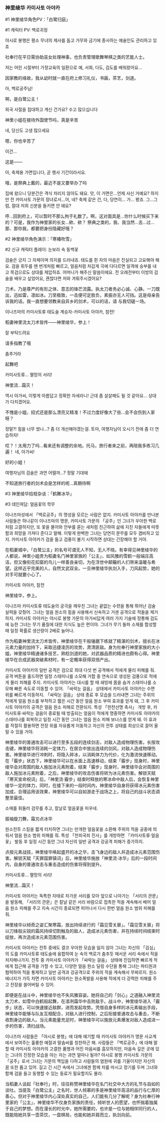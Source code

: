 ### 神里绫华 카미사토 아야카

#1 神里绫华角色PV：「白鹭归庭」

#1 캐릭터 PV: 백로귀정
 
야시로 봉행은 평소 무녀의 제사를 돕고 가무와 금기에 종사하는 예술인도 관리하고 있죠

社奉行在平日需协助巫女处理神事，也负责管理歌舞琴棋之类的艺能人士。

저는 어린 시절부터 가정교육의 일환으로 예, 서화, 다도, 검도를 배워왔어요…

因家教的缘故，我从幼时就一直在府上修习礼仪，书画，茶艺，剑道。

아, 백로공주님!

啊，是白鹭公主！

외국 사절을 접대하고 계신 건가요? 수고 많으십니다

神里小姐在接待外国使节吗，真是辛苦

네, 당신도 고생 많으세요

嗯，你也辛苦了

이건...

这是——

아, 축제용 가면입니다, 곧 행사 기간이라서요.

哦，是祭典上戴的，最近不是又要举办了吗

집에 왔으니 당분간은 격식 차리지 않아도 돼요. 앗, 이 가면은…언제 사신 거예요? 하지만 전 카미사토 가문의 장녀로서…어, 네? 축제 같은 건, 다, 당연히… 가… 봤죠. 그…그럼, 절대 저희 신분을 들키면 안 돼요?

呼…回到府上，可以暂时不那么拘于礼数了。啊，这对面具是…你什么时候买下来的？可是，我作为神里家的长女…欸、欸？ 祭典之类的，我、我当然…去…过…那、那你我，都要把身份隐藏好哦？



#2 神里绫华角色演示：「寒椿吹雪」

#2 신규 캐릭터 플레이:  눈보라 속 동백꽃


검술은 긍지 그 자체이며 의지를 드러내죠. 태도를 쥔 자의 마음은 진실되고 고요해야 해요. 검을 휘두를 땐 번개처럼 빠르고, 얼음처럼 차갑게 극에 다다르면 일격에 승부를 내고 목검으로도 상대를 제압하죠. 어머니가 해주신 말씀이에요. 전 오래전부터 이방의 검술을 배우고 싶었어요, 괜찮다면 저와 겨뤄주시겠어요? 

刀术，乃是尊严的有形之体、意志的锋芒流露。执太刀者务必心诚、心静。一刀既出，迅如雷，凛如冰。刀至极致，一击便可定胜负，素振亦无人可挡。这是母亲告诉我的话。我一直想要领教来自异乡的剑术，可以的话，请
与我切磋一场。

이나즈마의 카미사토류 태도술 계승자-카미사토 아야카, 참전!

稻妻神里流太刀术皆传——神里绫华，参上！

잘 부탁드려요

请多指教了哦

춤추거라

起舞吧

카미사토류... 멸망의 서리!

神里流…霜灭！

역시 아가씨, 이렇게 아름답고 정확한 자세라니! 근데 좀 살살해도 될 것 같아요… 상대가 다치겠어요. 

不愧是小姐，招式还是那么漂亮又精准！不过力度好像大了些…会不会伤到人家呀？

정말?! 힘을 너무 썼나…? 좀 더 개선해야겠는걸. 토마, 여행자님이 오시기 전에 좀 더 연습하자!

哎？！太用力了吗…看来还有调整的余地。托马，旅行者来之前，再陪我多练习几遍！
네, 아가씨!

好的小姐！

여행자님의 검술은 과연 어떨까…? 정말 기대돼

不知道旅行者的剑术会是怎样的呢…真期待啊


#3 神里绫华拾枝杂谈：「鹤舞冰华」

#3 데인여담: 얼음꽃의 학무


이나즈마성에서 「백로공주」의 명성을 모르는 사람은 없지. 카미사토 아야카를 만나본 사람들은 하나같이 이나즈마의 명문, 카미사토 가문의 「공주」인 그녀가 우아한 백로처럼 고결하지만, 또 꽃을 물어와 안부를 묻는 새처럼 친근하여 삶에 지친 자들에게 따뜻함과 희망을 가져다 준다고 말해. 이렇게 완벽한 그녀는 당연히 문무를 모두 겸비하고 있지. 카미사토 아야카가 검을 들고 검풍이 불기 시작하면 상대는 긴장해야 할 거야. 

在稻妻城中，「白鹭公主」的名号可谓无人不知，无人不晓。有幸得见神里绫华的人都说，神里小姐贵为稻妻名门神里家族的「公主」，如风雅的雪鹤一般端庄高洁，但又像衔花扣窗的鸟儿一样善良亲切，为在浮世中颠簸的人们带来温暖与希望。这样近乎完美的人，自然文武双全。一旦神里绫华执剑入手，刀风起势，她的对手可就要小心了。

카미사토 아야카, 참전

神里绫华，参上。

이나즈마 카미사토류 태도술의 궁극을 깨우친 그녀는 끝없는 수련을 통해 뛰어난 검술 실력을 갖췄어. 그녀는 얼음 원소의 힘을 사용해서 신속하고 거센 공격으로 적들을 제거하지. 카미사토 아야카는 야시로 봉행 가문의 아가씨답게 여러 가지 기술에 정통해 검도에 능한 그녀는 무기 품질에 대한 지식도 높은 편이야. 그녀가 무기 돌파 소재를 합성할 때 일정 확률로 생산량이 2배로 늘어나.

作为稻妻神里流太刀术皆传，神里绫华在千般锤磨下练就了精湛的剑术，擅长在冰元素力量的加持下，采取迅捷凌厉的攻势，肃清匪敌。身为社奉行神里家族的大小姐，神里绫华精通诸多技艺，熟稔剑道的她，对武器品质的精进也颇有心得。神里绫华在合成武器突破素材时，有一定概率获得双倍产出。

카미사토 아야카의 일반 공격은 검으로 최대 다섯 번 공격해서 적에게 물리 피해를 줘. 공격 버튼을 홀드하면 일정 스태미나를 소모해 거합 중 연속으로 생성된 검풍으로 적에게 물리 피해를 주지.  카미사토 아야카는 대시를 할 때 쇄빙에 몸을 숨겨 스태미나를 소모해 빠른 속도로 이동할 수 있어. 「싸락눈 걸음」 상태에서 카미사토 아야카는 수면 위를 빠르게 이동하지. 「싸락눈 걸음」 상태 종료 후 모습을 드러내면 그녀는 주위의 적에게 얼음 원소를 부착하고 짧은 시간 동안 얼음 원소 부여 효과를 얻게 돼, 그 후 카미사토 아야카의 공격은 얼음 원소 피해로 전환되지. 특성 「한천선명 축사」 개방 후, 카미사토류·싸락눈 걸음이 종료될 때 방출되는 얼음이 적에게 명중하면 카미사토 아야카의 스태미나를 회복하고 일정 시간 동안 그녀는 얼음 원소 피해 보너스를 얻게 돼. 이 효과를 적절히 활용하면 전장 위를 자유롭게 이동하고 자신의 전투 상태를 최상으로 끌어 올릴 수 있을 거야.

神里绫华的普通攻击可以进行至多五段的连续剑击，对敌人造成物理伤害。长按攻击键，神里绫华将消耗一定体力，在居合中放出连续的剑风，对敌人造成物理伤害。神里绫华进行冲刺时，将隐入碎冰，以消耗体力为代价，化为激流快速移动。在「霰步」状态下，神里绫华可以在水面上高速移动，结束「霰步」现身时，神里绫华会对周围的敌人施加冰元素附着，结束「霰步」现身时，神里绫华会对周围的敌人施加冰元素附着，之后，神里绫华的攻击伤害将转为冰元素伤害。解锁天赋「寒天宣命祝词」后，「神里流·霰步」结束时释放的寒冰命中敌人后，会恢复神里绫华一定的体力，同时，在接下来的一段时间内，神里绫华自身将获得冰元素伤害加成，合理运用该效果，神里绫华可以自如游走于战场之上，将自己的战斗状态调整至最佳。

소매를 휘둘러 검무를 추고, 칼날로 얼음꽃을 피우네.

振袖旋刀舞，霜刃点冰华

원소전투 스킬을 짧게 터치하면 그녀는 만개한 얼음꽃을 소환해 주위의 적을 공중에 띄워서 얼음 원소 범위 피해를 줘. 특성 「천죄국죄 진사」를 개방하면 「카미사토류·얼음꽃」 발동 후 일정 시간 동안 그녀 자신의 일반 공격과 강공격 피해가 증가하지. 

点按元素战技，神里绫华唤起盛开的冰之华，击飞身边的敌人并造成冰元素范围伤害。解锁天赋「天罪国罪镇词」后，神里绫华施放「神里流·冰华」后的一段时间内，自身的普通攻击与重击造成的伤害将得到提升。

카미사토류... 멸망의 서리!

神里流…霜灭！

카미사토 아야카는 독특한 자태로 차가운 서리를 모아 앞으로 나아가는 「서리의 관문」을 발동해, 「서리의 관문」은 칼날 같은 서리 바람으로 접촉한 적을 계속해서 베어 얼음 원소 피해를 주고 지속 시간이 종료되면 피어나서 다시 한번 얼음 원소 범위 피해를 줘. 

神里绫华以倾奇之姿汇聚寒霜，放出持续进行的「霜见雪关扉」。「霜见雪关扉」将以刀锋般尖锐的霜风持续切割触及的敌人，造成冰元素伤害，并在持续时间结束时绽放，再次造成冰元素范围伤害。

카미사토 아야카는 전투 중에도 결코 우아한 모습을 잃지 않아 그녀는 자신의 「검심」의 도를 카미사토류 태도술에 융합하여 눈 속의 백로가 춤추듯 매서운 서리 속에서 적을 처치해나가지.  전투 중 카미사토 아야카가 「싸락눈 걸음」 상태에 진입하면 빠르게 적에게 접근해 공격을 가할 수 있고, 다양한 얼음 원소 딜링 수단을 통해 그녀는 파티원과 협력하여 적을 통제하고 일반 공격과 강공격으로 주위의 적을 계속해서 무찌르지. 원소 에너지가 가득 차면 카미사토 아야카는 원소폭발을 사용해 적에게 더 강력한 피해를 주고 전장을 쓸어버릴 수 있어. 

即便是在战斗中，神里绫华也不失风雅容姿。她将自己的「剑心」之道融入神里流太刀术，如雪中白鹤般起舞，在凛冽霜华中击败敌手。战斗中，神里绫华进入「霰步」状态，可以快速接近敌群，进而发起攻势。凭借自身多样的冰元素输出手段，神里绫华能够与队友互相配合，对敌人进行控制，之后衔接普通攻击与重击，不断收割身边的敌人。当元素能量充足时，神里绫华可以施放元素爆发对敌人造成进一步的伤害，清扫战场。

이나즈마 사람들은 「야시로 봉행」에 대해 얘기할 때 카미사토 아야카가 명문 사교계에서 보여주는 훌륭한 예절과 말솜씨를 칭찬하곤 해. 사람들은 「백로공주」에 대해 말할 때 카미사토 아야카의 고결한 품행과 어진 마음씨를 흠모하지만, 마음속 깊은 곳에 있는 그녀의 진정한 모습을 아는 자는 과연 얼마나 될까? 야시로 봉행 카미사토 가문의 「공주」로서 그녀는 가문의 책임을 다하고 사람들의 염원에 귀를 기울이지만 자신의 꿈 또한 품고 있어. 길고 긴 시간 속에서 그녀에겐 함께 차를 마시고 장기를 두며 그녀와 함께 검을 들고 동행할 수 있는 동료가 필요할지도 몰라.

当稻妻人谈起「社奉行」时，往往称赞神里绫华在名门社交中大方的礼节与自如的谈吐。当提及「白鹭公主」之名时，世人倾慕的多是神里绫华高洁的品行与仁厚的善心，但对于神里绫华内心深处真实的自己，人们能有几分了解呢？身为社奉行神里家的「公主」，神里绫华不仅身负家族的责任，倾听世人的愿望，也怀揣着独属于自己的梦想。而在漫长的时光中，她所需要的，也许是一位与她相伴同行的人，既能陪她共享一壶茶饮，一盘棋局，也能和她并肩而立，执剑向前。
